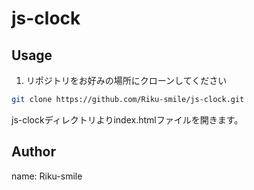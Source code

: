 # js-clock

## Usage

1. リポジトリをお好みの場所にクローンしてください
```bash
git clone https://github.com/Riku-smile/js-clock.git
```

js-clockディレクトリよりindex.htmlファイルを開きます。

## Author
name: Riku-smile
